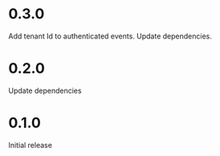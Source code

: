 # 0.3.0

Add tenant Id to authenticated events. Update dependencies.

# 0.2.0

Update dependencies

# 0.1.0

Initial release